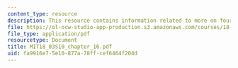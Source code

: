 ```yaml
---
content_type: resource
description: This resource contains information related to more on fourier series
file: https://ol-ocw-studio-app-production.s3.amazonaws.com/courses/18-03-differential-equations-spring-2010/fa9916e75e10877a78ffcef6464f204d_MIT18_03S10_chapter_16.pdf
file_type: application/pdf
resourcetype: Document
title: MIT18_03S10_chapter_16.pdf
uid: fa9916e7-5e10-877a-78ff-cef6464f204d
---
```

